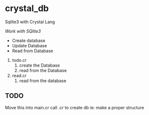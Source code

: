 # crystal_db
 Sqlite3 with Crystal Lang
 
 *Work with SQlite3*
 * Create database
 * Update Database
 * Read from Database


1. todo.cr
   1. create the Database
   1. read from the Database
1. read.cr
   1. read from the database

## TODO ##
Move this into main.cr call .cr to create db ie: make a proper structure
